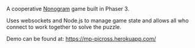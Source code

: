 A cooperative [Nonogram](https://en.wikipedia.org/wiki/Nonogram) game built in Phaser 3.


Uses websockets and Node.js to manage game state and allows all who connect to work together to solve the puzzle. 

Demo can be found at: https://mp-picross.herokuapp.com/